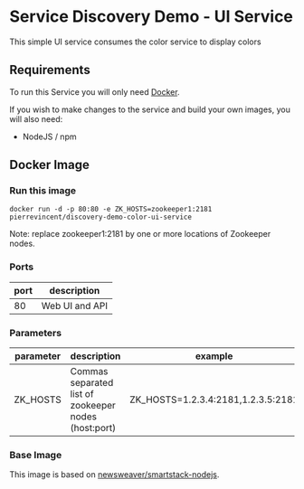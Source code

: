 # Service Discovery Demo - UI Service

This simple UI service consumes the color service to display colors

## Requirements

To run this Service you will only need [Docker](http://www.docker.com).

If you wish to make changes to the service and build your own images, you will also need:

* NodeJS / npm

## Docker Image

### Run this image

```
docker run -d -p 80:80 -e ZK_HOSTS=zookeeper1:2181 pierrevincent/discovery-demo-color-ui-service
```

Note: replace zookeeper1:2181 by one or more locations of Zookeeper nodes.

### Ports

| port | description |
| --- | --- |
| 80 | Web UI and API |

### Parameters

| parameter | description | example | required |
| --- | --- | --- | --- |
| ZK_HOSTS | Commas separated list of zookeeper nodes (host:port) | ZK_HOSTS=1.2.3.4:2181,1.2.3.5:2181 | yes |

### Base Image

This image is based on [newsweaver/smartstack-nodejs](https://registry.hub.docker.com/u/newsweaver/smartstack-nodejs).